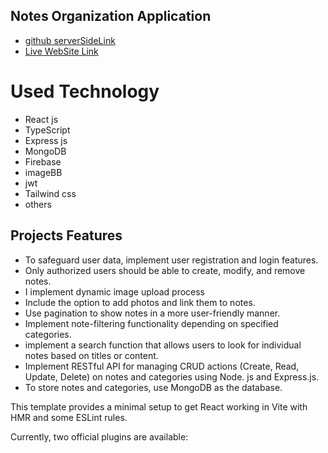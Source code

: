 ## Notes Organization Application

- [ github serverSideLink](https://github.com/mdalaminfaraji/NotesAppServerside)
- [Live WebSite Link](https://notesappclient.web.app/)
# Used Technology
- React js
- TypeScript
- Express js
- MongoDB
- Firebase
- imageBB
- jwt
- Tailwind css
- others 
 ## Projects Features

 - To safeguard user data, implement user registration and login features.
 - Only authorized users should be able to create, modify, and remove notes.
 - I implement dynamic image upload process
 - Include the option to add photos and link them to notes.
 - Use pagination to show notes in a more user-friendly manner.
 - Implement note-filtering functionality depending on specified categories.
 - implement a search function that allows users to look for individual notes based on titles or content.
 - Implement  RESTful API for managing CRUD actions (Create, Read, Update, Delete) on notes and categories using Node. js  and  Express.js.
- To store notes and categories, use MongoDB as the database.


This template provides a minimal setup to get React working in Vite with HMR and some ESLint rules.

Currently, two official plugins are available:



